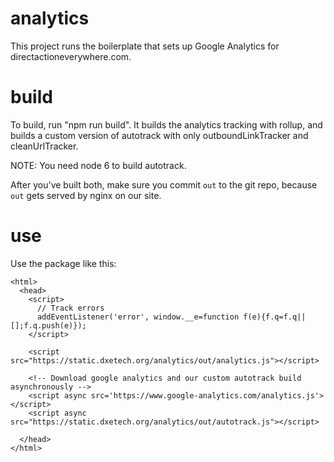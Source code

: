 # analytics

This project runs the boilerplate that sets up Google Analytics for directactioneverywhere.com.

# build

To build, run "npm run build". It builds the analytics tracking with
rollup, and builds a custom version of autotrack with only
outboundLinkTracker and cleanUrlTracker.

NOTE: You need node 6 to build autotrack.

After you've built both, make sure you commit `out` to the git repo,
because `out` gets served by nginx on our site.

# use

Use the package like this:

```
<html>
  <head>
    <script>
      // Track errors
      addEventListener('error', window.__e=function f(e){f.q=f.q||[];f.q.push(e)});
    </script>

    <script src="https://static.dxetech.org/analytics/out/analytics.js"></script>

    <!-- Download google analytics and our custom autotrack build asynchronously -->
    <script async src='https://www.google-analytics.com/analytics.js'></script>
    <script async src="https://static.dxetech.org/analytics/out/autotrack.js"></script>

  </head>
</html>
```
